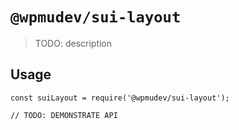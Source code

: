 # `@wpmudev/sui-layout`

> TODO: description

## Usage

```
const suiLayout = require('@wpmudev/sui-layout');

// TODO: DEMONSTRATE API
```
